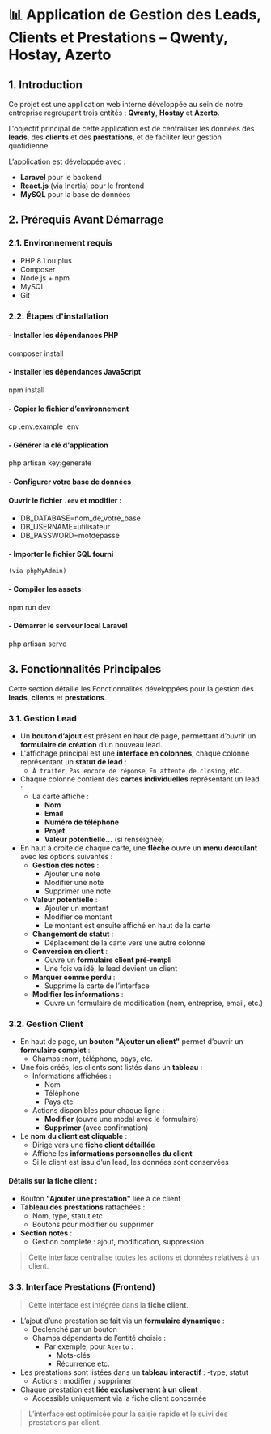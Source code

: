 # 📊 Application de Gestion des Leads, Clients et Prestations – Qwenty, Hostay, Azerto

## 1. Introduction

Ce projet est une application web interne développée au sein de notre entreprise regroupant trois entités : **Qwenty**, **Hostay** et **Azerto**.

L'objectif principal de cette application est de centraliser les données des **leads**, des **clients** et des **prestations**, et de faciliter leur gestion quotidienne.

L’application est développée avec :
- **Laravel** pour le backend
- **React.js** (via Inertia) pour le frontend
- **MySQL** pour la base de données



## 2. Prérequis Avant Démarrage

### 2.1. Environnement requis

- PHP 8.1 ou plus
- Composer
- Node.js + npm
- MySQL
- Git

### 2.2. Étapes d'installation

#### - Installer les dépendances PHP
   composer install

#### - Installer les dépendances JavaScript
   npm install

#### - Copier le fichier d’environnement
   cp .env.example .env

#### - Générer la clé d'application
   php artisan key:generate

#### - Configurer votre base de données
#### Ouvrir le fichier `.env` et modifier :
 - DB_DATABASE=nom_de_votre_base
 - DB_USERNAME=utilisateur
 - DB_PASSWORD=motdepasse

#### - Importer le fichier SQL fourni 
    (via phpMyAdmin)

#### - Compiler les assets
   npm run dev

#### - Démarrer le serveur local Laravel
   php artisan serve
## 3. Fonctionnalités Principales

Cette section détaille les Fonctionnalités développées pour la gestion des **leads**, **clients** et **prestations**.



### 3.1. Gestion Lead 

- Un **bouton d’ajout** est présent en haut de page, permettant d’ouvrir un **formulaire de création** d’un nouveau lead.
- L'affichage principal est une **interface en colonnes**, chaque colonne représentant un **statut de lead** :
  - `À traiter`, `Pas encore de réponse`, `En attente de closing`, etc.
- Chaque colonne contient des **cartes individuelles** représentant un lead :
  - La carte affiche :
    - **Nom**
    - **Email**
    - **Numéro de téléphone**
    - **Projet**
    - **Valeur potentielle...** (si renseignée)
- En haut à droite de chaque carte, une **flèche** ouvre un **menu déroulant** avec les options suivantes :
  - **Gestion des notes** :
    - Ajouter une note
    - Modifier une note
    - Supprimer une note
  - **Valeur potentielle** :
    - Ajouter un montant
    - Modifier ce montant
    - Le montant est ensuite affiché en haut de la carte
  - **Changement de statut** :
    - Déplacement de la carte vers une autre colonne
  - **Conversion en client** :
    - Ouvre un **formulaire client pré-rempli**
    - Une fois validé, le lead devient un client
  - **Marquer comme perdu** :
    - Supprime la carte de l’interface
  - **Modifier les informations** :
    - Ouvre un formulaire de modification (nom, entreprise, email, etc.)



### 3.2. Gestion Client 

- En haut de page, un **bouton "Ajouter un client"** permet d’ouvrir un **formulaire complet** :
  - Champs :nom, téléphone, pays, etc.
- Une fois créés, les clients sont listés dans un **tableau** :
  - Informations affichées :
    - Nom
    - Téléphone
    - Pays etc
  - Actions disponibles pour chaque ligne :
    - **Modifier** (ouvre une modal avec le formulaire)
    - **Supprimer** (avec confirmation)
- Le **nom du client est cliquable** :
  - Dirige vers une **fiche client détaillée**
  - Affiche les **informations personnelles du client**
  - Si le client est issu d’un lead, les données sont conservées

#### Détails sur la fiche client :
- Bouton **"Ajouter une prestation"** liée à ce client
- **Tableau des prestations** rattachées :
  - Nom, type, statut etc 
  - Boutons pour modifier ou supprimer
- **Section notes** :
  - Gestion complète : ajout, modification, suppression

> Cette interface centralise toutes les actions et données relatives à un client.



### 3.3. Interface Prestations (Frontend)

> Cette interface est intégrée dans la **fiche client**.

- L’ajout d’une prestation se fait via un **formulaire dynamique** :
  - Déclenché par un bouton
  - Champs dépendants de l’entité choisie :
    - Par exemple, pour `Azerto` :
      - Mots-clés
      - Récurrence etc.
- Les prestations sont listées dans un **tableau interactif** :
  -type, statut
  - Actions : modifier / supprimer
- Chaque prestation est **liée exclusivement à un client** :
  - Accessible uniquement via la fiche client concernée

> L’interface est optimisée pour la saisie rapide et le suivi des prestations par client.



